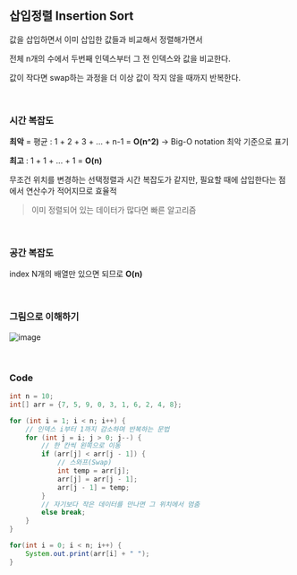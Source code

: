 ## 삽입정렬 Insertion Sort
값을 삽입하면서 이미 삽입한 값들과 비교해서 정렬해가면서 

전체 n개의 수에서 두번째 인덱스부터 그 전 인덱스와 값을 비교한다.

값이 작다면 swap하는 과정을 더 이상 값이 작지 않을 때까지 반복한다.

<br/>

### 시간 복잡도
**최악** = 평균 : 1 + 2 + 3 + ... + n-1 = **O(n^2)**
-> Big-O notation 최악 기준으로 표기

**최고** : 1 + 1 + ... + 1 = **O(n)**


무조건 위치를 변경하는 선택정렬과 시간 복잡도가 같지만, 필요할 때에 삽입한다는 점에서 연산수가 적어지므로 효율적

> 이미 정렬되어 있는 데이터가 많다면 빠른 알고리즘

<br/>

### 공간 복잡도
index N개의 배열만 있으면 되므로 **O(n)**

<br/>

### 그림으로 이해하기

![image](https://github.com/dahui0525/world_best_CS_study/assets/80496853/d5ca6953-495b-42ba-b667-615a5c427e24)

<br/>

### Code
```java
int n = 10;
int[] arr = {7, 5, 9, 0, 3, 1, 6, 2, 4, 8};

for (int i = 1; i < n; i++) {
    // 인덱스 i부터 1까지 감소하며 반복하는 문법
    for (int j = i; j > 0; j--) {
        // 한 칸씩 왼쪽으로 이동
        if (arr[j] < arr[j - 1]) {
            // 스와프(Swap)
            int temp = arr[j];
            arr[j] = arr[j - 1];
            arr[j - 1] = temp;
        }
        // 자기보다 작은 데이터를 만나면 그 위치에서 멈춤
        else break;
    }
}

for(int i = 0; i < n; i++) {
    System.out.print(arr[i] + " ");
}
```